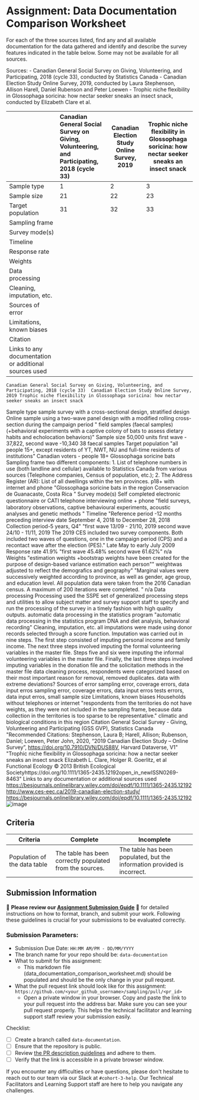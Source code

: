 # Assignment: Data Documentation Comparison Worksheet

For each of the three sources listed, find any and all available documentation for the data gathered and identify and describe the survey features indicated in the table below. Some may not be available for all sources.

Sources: - Canadian General Social Survey on Giving, Volunteering, and Participating, 2018 (cycle 33), conducted by Statistics Canada - Canadian Election Study Online Survey, 2019, conducted by Laura Stephenson, Allison Harell, Daniel Rubenson and Peter Loewen - Trophic niche flexibility in Glossophaga soricina: how nectar seeker sneaks an insect snack, conducted by Elizabeth Clare et al.

|                                                       | Canadian General Social Survey on Giving, Volunteering, and Participating, 2018 (cycle 33) | Canadian Election Study Online Survey, 2019 | Trophic niche flexibility in Glossophaga soricina: how nectar seeker sneaks an insect snack |
|----------------|:--------------------|----------------|---------------------|
| Sample type                                           |         1                            |    2                                       |                 3                                |
| Sample size                                          |                        21        |         22                               |                      23                                   |
| Target population                                     |         31                      |            32                                 |                  33                                   |
| Sampling frame                                        |                                                                                            |                                             |                                                                                             |
| Survey mode(s)                                        |                                                                                            |                                             |                                                                                             |
| Timeline                                              |                                                                                            |                                             |                                                                                             |
| Response rate                                         |                                                                                            |                                             |                                                                                             |
| Weights                                               |                                                                                            |                                             |                                                                                             |
| Data processing                                       |                                                                                            |                                             |                                                                                             |
| Cleaning, imputation, etc.                            |                                                                                            |                                             |                                                                                             |
| Sources of error                                      |                                                                                            |                                             |                                                                                             |
| Limitations, known biases                             |                                                                                            |                                             |                                                                                             |
| Citation                                              |                                                                                            |                                             |                                                                                             |
| Links to any documentation or additional sources used |                                                                                            |                                             |                                                                                             |

	Canadian General Social Survey on Giving, Volunteering, and Participating, 2018 (cycle 33)	Canadian Election Study Online Survey, 2019	Trophic niche flexibility in Glossophaga soricina: how nectar seeker sneaks an insect snack
Sample type	sample survey with a cross-sectional design,  stratified design 	Online sample using a two-wave panel design with a modified rolling cross-section during the campaign period	" field samples (faecal samples) 
(+behavioral experiments with a captive colony of bats to assess dietary habits and echolocation behaviors)"
Sample size	50,000 units 	first wave - 37,822, second wave -10,340 	38 faecal samples
Target population	"all people 15+, except residents of YT, NWT, NU and
full-time residents of institutions"	Canadian voters - people 18+	Glossophaga soricine bats
Sampling frame	 two different components: 1. List of telephone numbers in use (both landline and cellular) available to Statistics Canada from various sources (Telephone companies, Census of population, etc.); 2. The Address Register (AR): List of all dwellings within the ten provinces.	p18+ with internet and phone	"Glossophaga soricine bats
in the region Conservacion de Guanacaste, Costa Rica "
Survey mode(s)	Self completed electronic questionnaire or CATI  telephone interviewing	online + phone	"ﬁeld surveys, laboratory observations, captive behavioural experiments, 
acoustic analyses and genetic methods "
Timeline	"Reference period -12 months preceding interview date
September 4, 2018 to December 28, 2018​
Collection period-5 years, Q4"	"first wave 13/09 - 21/10, 2019
second wave 24/10 - 11/11, 2019
The 2019 CES included two survey components. Both included two waves of questions, one in the campaign period (CPS) and a recontact wave after the election (PES)."	Late May to early July 2009
Response rate	41.9%	"first wave 45.48%
second wave 61.62%"	n/a
Weights	"estimation weights +bootstrap weights have been created for the purpose of design-based variance estimation
 each person"" weightwas adjusted to reflect the demografics and geography"	"Marginal values were successively weighted according to 
province, as well as gender, age group, and education level. All population data were taken 
from the 2016 Canadian census. A maximum of 200 iterations were completed. "	n/a
Data processing	Processing used the SSPE set of generalized processing steps and utilities to allow subject matter and survey support staff to specify and run the processing of the survey in a timely fashion with high quality outputs.	automatic data processing in the statistics program	"automatic data processing in the statistics program
DNA and diet analysis, behavioral recording"
Cleaning, imputation, etc.	all imputations were made using donor records selected through a score function. Imputation was carried out in nine steps. The first step consisted of imputing personal income and family income. The next three steps involved imputing the formal volunteering variables in the master file. Steps five and six were imputing the informal volunteering variables in the master file. Finally, the last three steps involved imputing variables in the donation file and the solicitation methods in the master file	data cleaning process, respondents were categorized based on their most important reason for removal, removed duplicates. 	data with extreme deviations?
Sources of error	sampling error, coverage errors, data input erros 	sampling error, coverage errors, data input erros 	tests errors, data input erros, small sample size 
Limitations, known biases	Households without telephones or internet 	"respondents from the territories do not have weights, as they were not included in the 
sampling frame, because data collection in the territories is too sparse to be representative."	climatic and biological conditions in this region
Citation	General Social Survey - Giving, Volunteering and Participating (GSS GVP), Statistics Canada	"Recommended Citations:
Stephenson, Laura B; Harell, Allison; Rubenson, Daniel; Loewen, Peter John, 2020, “2019 Canadian Election Study – Online Survey”, https://doi.org/10.7910/DVN/DUS88V, Harvard Dataverse, V1"	"Trophic niche flexibility in Glossophaga soricina: how a nectar seeker sneaks an insect snack
 Elizabeth L. Clare, Holger R. Goerlitz, et al 
 Functional Ecology © 2013 British Ecological Societyhttps://doi.org/10.1111/1365-2435.12192open_in_newISSN0269-8463"
Links to any documentation or additional sources used	https://besjournals.onlinelibrary.wiley.com/doi/epdf/10.1111/1365-2435.12192	http://www.ces-eec.ca/2019-canadian-election-study/	https://besjournals.onlinelibrary.wiley.com/doi/epdf/10.1111/1365-2435.12192
![image](https://github.com/user-attachments/assets/142ed76c-71e1-4bd0-84a7-37c06ed0bc58)


## Criteria

|Criteria|Complete|Incomplete|
|--------|----|----|
|Population of the data table|The table has been correctly populated from the sources.|The table has been populated, but the information provided is incorrect.|

## Submission Information

🚨 **Please review our [Assignment Submission Guide](https://github.com/UofT-DSI/onboarding/blob/main/onboarding_documents/submissions.md)** 🚨 for detailed instructions on how to format, branch, and submit your work. Following these guidelines is crucial for your submissions to be evaluated correctly.

### Submission Parameters:
* Submission Due Date: `HH:MM AM/PM - DD/MM/YYYY`
* The branch name for your repo should be: `data-documentation`
* What to submit for this assignment:
     * This markdown file (data_documentation_comparison_worksheet.md) should be populated and should be the only change in your pull request.
* What the pull request link should look like for this assignment: `https://github.com/<your_github_username>/sampling/pull/<pr_id>`
     * Open a private window in your browser. Copy and paste the link to your pull request into the address bar. Make sure you can see your pull request properly. This helps the technical facilitator and learning support staff review your submission easily.

Checklist:
- [ ] Create a branch called `data-documentation`.
- [ ] Ensure that the repository is public.
- [ ] Review [the PR description guidelines](https://github.com/UofT-DSI/onboarding/blob/main/onboarding_documents/submissions.md#guidelines-for-pull-request-descriptions) and adhere to them.
- [ ] Verify that the link is accessible in a private browser window.

If you encounter any difficulties or have questions, please don't hesitate to reach out to our team via our Slack at `#cohort-3-help`. Our Technical Facilitators and Learning Support staff are here to help you navigate any challenges.
